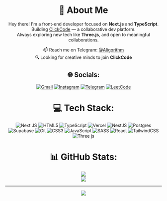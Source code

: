 <div align="center">

# 💫 About Me

Hey there! I'm a front-end developer focused on **Next.js** and **TypeScript**.   
Building [ClickCode](https://clickcode.ir) — a collaborative dev platform.  
Always exploring new tech like **Three.js**, and open to meaningful collaborations.

📫 Reach me on Telegram: [@Aligorithm](https://t.me/Aligorithm)  
🔍 Looking for creative minds to join **ClickCode**

## 🌐 Socials:

[![Gmail](https://img.shields.io/badge/Gmail-D14836?style=for-the-badge&logo=gmail&logoColor=white)](mailto:clickcode.ir@gmail.com) [![Instagram](https://img.shields.io/badge/Instagram-E4405F?style=for-the-badge&logo=instagram&logoColor=white)](https://instagram.com/Aligorithmm) [![Telegram](https://img.shields.io/badge/Telegram-2CA5E0?style=for-the-badge&logo=telegram&logoColor=white)](https://t.me/Aligorithm) [![LeetCode](https://img.shields.io/badge/-LeetCode-FFA116?style=for-the-badge&logo=LeetCode&logoColor=black)](https://leetcode.com/u/ali_azadi/)

# 💻 Tech Stack:

![Next JS](https://img.shields.io/badge/Next-black?style=for-the-badge&logo=next.js&logoColor=white) ![HTML5](https://img.shields.io/badge/html5-%23E34F26.svg?style=for-the-badge&logo=html5&logoColor=white) ![TypeScript](https://img.shields.io/badge/typescript-%23007ACC.svg?style=for-the-badge&logo=typescript&logoColor=white) ![Vercel](https://img.shields.io/badge/vercel-%23000000.svg?style=for-the-badge&logo=vercel&logoColor=white) ![NestJS](https://img.shields.io/badge/nestjs-%23E0234E.svg?style=for-the-badge&logo=nestjs&logoColor=white) ![Postgres](https://img.shields.io/badge/postgres-%23316192.svg?style=for-the-badge&logo=postgresql&logoColor=white) ![Supabase](https://img.shields.io/badge/Supabase-3ECF8E?style=for-the-badge&logo=supabase&logoColor=white) ![Git](https://img.shields.io/badge/git-%23F05033.svg?style=for-the-badge&logo=git&logoColor=white) ![CSS3](https://img.shields.io/badge/css3-%231572B6.svg?style=for-the-badge&logo=css3&logoColor=white) ![JavaScript](https://img.shields.io/badge/javascript-%23323330.svg?style=for-the-badge&logo=javascript&logoColor=%23F7DF1E) ![SASS](https://img.shields.io/badge/SASS-hotpink.svg?style=for-the-badge&logo=SASS&logoColor=white) ![React](https://img.shields.io/badge/react-%2320232a.svg?style=for-the-badge&logo=react&logoColor=%2361DAFB) ![TailwindCSS](https://img.shields.io/badge/tailwindcss-%2338B2AC.svg?style=for-the-badge&logo=tailwind-css&logoColor=white) ![Three js](https://img.shields.io/badge/threejs-black?style=for-the-badge&logo=three.js&logoColor=white)

# 📊 GitHub Stats:

![](https://nirzak-streak-stats.vercel.app/?user=Aliorithm&theme=dark&hide_border=false)<br/>
![](https://github-readme-stats.vercel.app/api/top-langs/?username=Aliorithm&theme=dark&hide_border=false&include_all_commits=true&count_private=true&layout=compact)

---

[![](https://visitcount.itsvg.in/api?id=Aliorithm&icon=0&color=0)](https://visitcount.itsvg.in)

</div>

